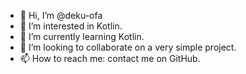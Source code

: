 - 👋 Hi, I’m @deku-ofa
- 👀 I’m interested in Kotlin.
- 🌱 I’m currently learning Kotlin.
- 💞️ I’m looking to collaborate on a very simple project.
- 📫 How to reach me: contact me on GitHub.

<!---
deku-ofa/deku-ofa is a ✨ special ✨ repository because its `README.md` (this file) appears on your GitHub profile.
You can click the Preview link to take a look at your changes.
--->
